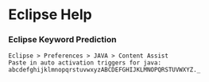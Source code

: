 # Eclipse Help

### Eclipse Keyword Prediction

```
Eclipse > Preferences > JAVA > Content Assist 
Paste in auto activation triggers for java: abcdefghijklmnopqrstuvwxyzABCDEFGHIJKLMNOPQRSTUVWXYZ._

```
